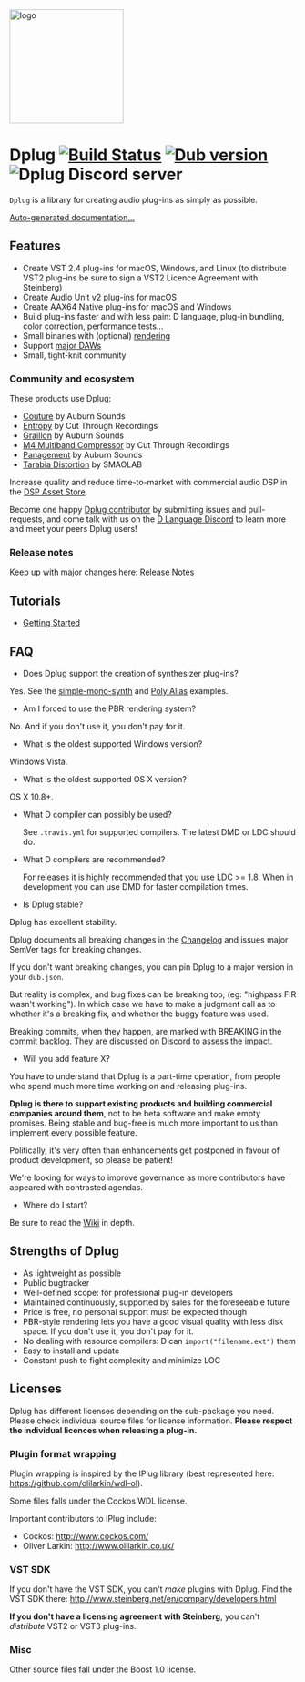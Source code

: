<img alt="logo" src="https://cdn.rawgit.com/AuburnSounds/dplug/master/logo.svg" width="200">

# Dplug [![Build Status](https://travis-ci.org/AuburnSounds/Dplug.svg?branch=master)](https://travis-ci.org/AuburnSounds/Dplug) <a href="https://code.dlang.org/packages/dplug" title="Go to dplug"><img src="https://img.shields.io/dub/v/dplug.svg" alt="Dub version"></a> ![Dplug Discord server](https://discordapp.com/api/guilds/242094594181955585/widget.png?style=shield)

`Dplug` is a library for creating audio plug-ins as simply as possible. 

[Auto-generated documentation...](http://dplug.dpldocs.info/dplug.html)

## Features

- Create VST 2.4 plug-ins for macOS, Windows, and Linux (to distribute VST2 plug-ins be sure to sign a VST2 Licence Agreement with Steinberg)
- Create Audio Unit v2 plug-ins for macOS
- Create AAX64 Native plug-ins for macOS and Windows
- Build plug-ins faster and with less pain: D language, plug-in bundling, color correction, performance tests...
- Small binaries with (optional) [rendering](http://www.auburnsounds.com/blog/2016-09-16_PBR-for-Audio-Software-Interfaces.html)
- Support [major DAWs](https://github.com/AuburnSounds/Dplug/wiki/Host-Support)
- Small, tight-knit community


### Community and ecosystem

These products use Dplug:

- [Couture](https://www.auburnsounds.com/products/Couture.html) by Auburn Sounds
- [Entropy](http://www.modernmetalproduction.com/product/entropy-ii-enhanced-stereo-delay-vst-au/) by Cut Through Recordings
- [Graillon](https://www.auburnsounds.com/products/Graillon.html) by Auburn Sounds
- [M4 Multiband Compressor](http://www.modernmetalproduction.com/product/m4-multiband-compressor-vst-au/) by Cut Through Recordings
- [Panagement](https://www.auburnsounds.com/products/Panagement.html) by Auburn Sounds
- [Tarabia Distortion](http://smaolab.org/product/tarabia-distortion/) by SMAOLAB

Increase quality and reduce time-to-market with commercial audio DSP in the [DSP Asset Store](DSP_Asset_Store.md).

Become one happy [Dplug contributor](https://github.com/AuburnSounds/Dplug/graphs/contributors) by submitting issues and pull-requests, and come talk with us on the [D Language Discord](https://discord.gg/QZtGZUw) to learn more and meet your peers Dplug users!



### Release notes

Keep up with major changes here: [Release Notes](https://github.com/AuburnSounds/Dplug/wiki/Release-notes)


## Tutorials

- [Getting Started](https://github.com/AuburnSounds/Dplug/wiki/Getting-Started)


## FAQ

- Does Dplug support the creation of synthesizer plug-ins?

Yes. See the [simple-mono-synth](examples/simple-mono-synth) and [Poly Alias](examples/poly-alias-synth) examples.

- Am I forced to use the PBR rendering system?

No. And if you don't use it, you don't pay for it.


- What is the oldest supported Windows version?

Windows Vista. 


- What is the oldest supported OS X version?

OS X 10.8+.

- What D compiler can possibly be used?

   See `.travis.yml` for supported compilers. The latest DMD or LDC should do.

- What D compilers are recommended?

   For releases it is highly recommended that you use LDC >= 1.8.
   When in development you can use DMD for faster compilation times. 

- Is Dplug stable?

Dplug has excellent stability.

Dplug documents all breaking changes in the [Changelog](https://github.com/AuburnSounds/Dplug/wiki/) and
issues major SemVer tags for breaking changes.

If you don't want breaking changes, you can pin Dplug to a major version in your `dub.json`.

But reality is complex, and bug fixes can be breaking too, (eg: "highpass FIR wasn't working").
In which case we have to make a judgment call as to whether it's a breaking fix, and whether the buggy feature was used.

Breaking commits, when they happen, are marked with BREAKING in the commit backlog.
They are discussed on Discord to assess the impact.

- Will you add feature X?

You have to understand that Dplug is a part-time operation, from people who spend much more time working on and releasing plug-ins.

**Dplug is there to support existing products and building commercial companies around them**, not to be beta software and make empty promises. 
Being stable and bug-free is much more important to us than implement every possible feature.

Politically, it's very often than enhancements get postponed in favour of product development, so please be patient!

We're looking for ways to improve governance as more contributors have appeared with contrasted agendas.


- Where do I start?

Be sure to read the [Wiki](https://github.com/AuburnSounds/Dplug/wiki/) in depth.


## Strengths of Dplug

  - As lightweight as possible
  - Public bugtracker
  - Well-defined scope: for professional plug-in developers
  - Maintained continuously, supported by sales for the foreseeable future
  - Price is free, no personal support must be expected though
  - PBR-style rendering lets you have a good visual quality with less disk space. If you don't use it, you don't pay for it.
  - No dealing with resource compilers: D can `import("filename.ext")` them
  - Easy to install and update
  - Constant push to fight complexity and minimize LOC


## Licenses

Dplug has different licenses depending on the sub-package you need.
Please check individual source files for license information.
**Please respect the individual licences when releasing a plug-in.**


### Plugin format wrapping

Plugin wrapping is inspired by the IPlug library (best represented here: https://github.com/olilarkin/wdl-ol).

Some files falls under the Cockos WDL license.

Important contributors to IPlug include:
- Cockos: http://www.cockos.com/
- Oliver Larkin: http://www.olilarkin.co.uk/


### VST SDK

If you don't have the VST SDK, you can't _make_ plugins with Dplug.
Find the VST SDK there: http://www.steinberg.net/en/company/developers.html

**If you don't have a licensing agreement with Steinberg**, you can't _distribute_ VST2 or VST3 plug-ins.




### Misc

Other source files fall under the Boost 1.0 license.




